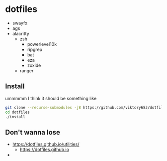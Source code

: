 # dotfiles

- swayfx
- ags
- alacritty
    - zsh
        - powerlevel10k
        - ripgrep
        - bat
        - eza
        - zoxide
    - ranger

## Install

ummmmm
I think it should be something like
```bash
git clone --recurse-submodules -j8 https://github.com/viktory683/dotfiles.git
cd dotfiles
./install
```

## Don't wanna lose
- https://dotfiles.github.io/utilities/
    - https://dotfiles.github.io
- 

